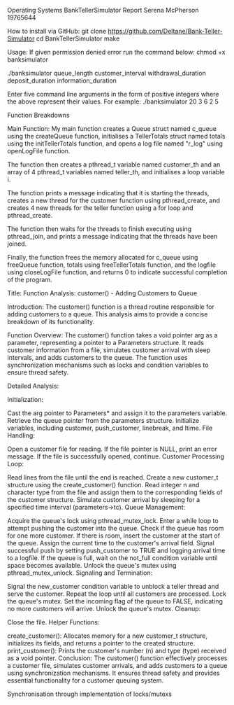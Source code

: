 Operating Systems BankTellerSimulator Report
Serena McPherson 19765644	

How to install via GitHub:
git clone https://github.com/Deltane/Bank-Teller-Simulator
cd BankTellerSimulator
make

Usage:
If given permission denied error run the command below:
chmod +x banksimulator

./banksimulator queue_length customer_interval withdrawal_duration deposit_duration information_duration

Enter five command line arguments in the form of positive integers where the above represent their values. For example:
./banksimulator 20 3 6 2 5

Function Breakdowns

Main Function:
My main function creates a Queue struct named c_queue using the createQueue function, initialises a TellerTotals struct named totals using the initTellerTotals function, and opens a log file named "r_log" using openLogFile function.

The function then creates a pthread_t variable named customer_th and an array of 4 pthread_t variables named teller_th, and initialises a loop variable i.

The function prints a message indicating that it is starting the threads, creates a new thread for the customer function using pthread_create, and creates 4 new threads for the teller function using a for loop and pthread_create.

The function then waits for the threads to finish executing using pthread_join, and prints a message indicating that the threads have been joined.

Finally, the function frees the memory allocated for c_queue using freeQueue function, totals using freeTellerTotals function, and the logfile using closeLogFile function, and returns 0 to indicate successful completion of the program.


Title: Function Analysis: customer() - Adding Customers to Queue

Introduction:
The customer() function is a thread routine responsible for adding customers to a queue. This analysis aims to provide a concise breakdown of its functionality.

Function Overview:
The customer() function takes a void pointer arg as a parameter, representing a pointer to a Parameters structure. It reads customer information from a file, simulates customer arrival with sleep intervals, and adds customers to the queue. The function uses synchronization mechanisms such as locks and condition variables to ensure thread safety.

Detailed Analysis:

Initialization:

Cast the arg pointer to Parameters* and assign it to the parameters variable.
Retrieve the queue pointer from the parameters structure.
Initialize variables, including customer, push_customer, linebreak, and ltime.
File Handling:

Open a customer file for reading.
If the file pointer is NULL, print an error message.
If the file is successfully opened, continue.
Customer Processing Loop:

Read lines from the file until the end is reached.
Create a new customer_t structure using the create_customer() function.
Read integer n and character type from the file and assign them to the corresponding fields of the customer structure.
Simulate customer arrival by sleeping for a specified time interval (parameters->tc).
Queue Management:

Acquire the queue's lock using pthread_mutex_lock.
Enter a while loop to attempt pushing the customer into the queue.
Check if the queue has room for one more customer.
If there is room, insert the customer at the start of the queue.
Assign the current time to the customer's arrival field.
Signal successful push by setting push_customer to TRUE and logging arrival time to a logfile.
If the queue is full, wait on the not_full condition variable until space becomes available.
Unlock the queue's mutex using pthread_mutex_unlock.
Signaling and Termination:

Signal the new_customer condition variable to unblock a teller thread and serve the customer.
Repeat the loop until all customers are processed.
Lock the queue's mutex.
Set the incoming flag of the queue to FALSE, indicating no more customers will arrive.
Unlock the queue's mutex.
Cleanup:

Close the file.
Helper Functions:

create_customer(): Allocates memory for a new customer_t structure, initializes its fields, and returns a pointer to the created structure.
print_customer(): Prints the customer's number (n) and type (type) received as a void pointer.
Conclusion:
The customer() function effectively processes a customer file, simulates customer arrivals, and adds customers to a queue using synchronization mechanisms. It ensures thread safety and provides essential functionality for a customer queuing system.

Synchronisation through implementation of locks/mutexs


